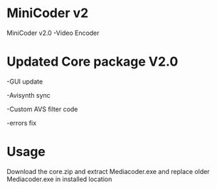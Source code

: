# MiniCoder v2

MiniCoder v2.0 -Video Encoder 

# Updated Core package V2.0
  -GUI update 
  
  -Avisynth sync
  
  -Custom AVS filter code
  
  -errors fix


# Usage 

Download the core.zip and extract Mediacoder.exe and replace older Mediacoder.exe in installed location
